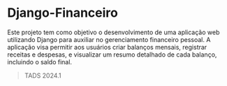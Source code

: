 # Django-Financeiro

Este projeto tem como objetivo o desenvolvimento de uma aplicação web utilizando Django para auxiliar no gerenciamento financeiro pessoal. A aplicação visa permitir aos usuários criar balanços mensais, registrar receitas e despesas, e visualizar um resumo detalhado de cada balanço, incluindo o saldo final.

> TADS 2024.1
